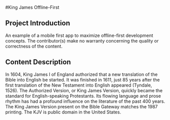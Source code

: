 #King James Offline-First

## Project Introduction

An example of a mobile first app to maximize offline-first development concepts. The 
contributor(s) make no warranty concerning the quality or correctness of the content.

## Content Description

In 1604, King James I of England authorized that a new translation of the Bible into English be started. It was finished in 1611, just 85 years after the first translation of the New Testament into English appeared (Tyndale, 1526). The Authorized Version, or King James Version, quickly became the standard for English-speaking Protestants. Its flowing language and prose rhythm has had a profound influence on the literature of the past 400 years. The King James Version present on the Bible Gateway matches the 1987 printing. The KJV is public domain in the United States.